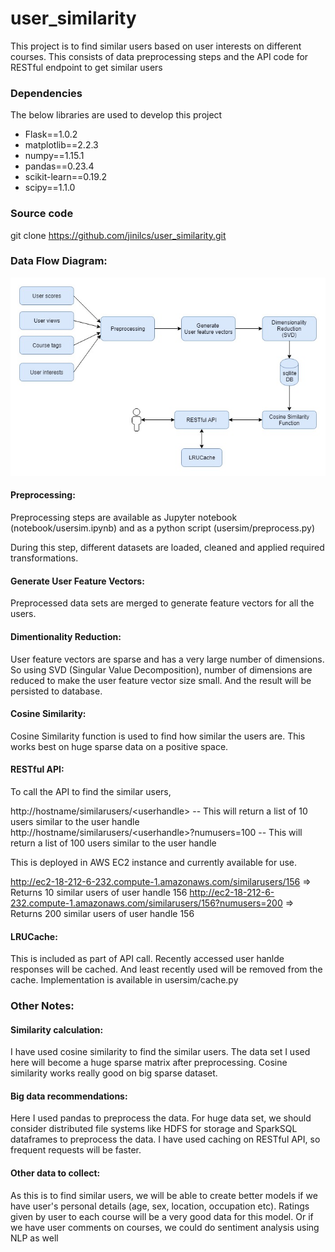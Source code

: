 # user_similarity

This project is to find similar users based on user interests on different courses.
This consists of data preprocessing steps and the API code for RESTful endpoint to get similar users

### Dependencies

The below libraries are used to develop this project

- Flask==1.0.2
- matplotlib==2.2.3
- numpy==1.15.1
- pandas==0.23.4
- scikit-learn==0.19.2
- scipy==1.1.0

### Source code

git clone https://github.com/jinilcs/user_similarity.git

### Data Flow Diagram:
![alt text](dataflow.jpg "Data Flow")

#### Preprocessing: 
Preprocessing steps are available as Jupyter notebook (notebook/usersim.ipynb) and as a python script (usersim/preprocess.py)

During this step, different datasets are loaded, cleaned and applied required transformations.

#### Generate User Feature Vectors: 
Preprocessed data sets are merged to generate feature vectors for all the users.

#### Dimentionality Reduction:
User feature vectors are sparse and has a very large number of dimensions. So using SVD (Singular Value Decomposition), number of dimensions are reduced to make the user feature vector size small. And the result will be persisted to database.

#### Cosine Similarity:
Cosine Similarity function is used to find how similar the users are. This works best on huge sparse data on a positive space.  

#### RESTful API:

To call the API to find the similar users,

http://hostname/similarusers/<userhandle\> -- This will return a list of 10 users similar to the user handle
http://hostname/similarusers/<userhandle\>?numusers=100 -- This will return a list of 100 users similar to the user handle


This is deployed in AWS EC2 instance and currently available for use.

http://ec2-18-212-6-232.compute-1.amazonaws.com/similarusers/156 => Returns 10 similar users of user handle 156
http://ec2-18-212-6-232.compute-1.amazonaws.com/similarusers/156?numusers=200 => Returns 200 similar users of user handle 156

#### LRUCache:

This is included as part of API call. Recently accessed user hanlde responses will be cached. And least recently used will be removed from the cache. Implementation is available in usersim/cache.py

### Other Notes:

#### Similarity calculation:
I have used cosine similarity to find the similar users. The data set I used here will become a huge sparse matrix after preprocessing. Cosine similarity works really good on big sparse dataset.

#### Big data recommendations:
Here I used pandas to preprocess the data. For huge data set, we should consider distributed file systems like HDFS for storage and SparkSQL dataframes to preprocess the data. 
I have used caching on RESTful API, so frequent requests will be faster.

#### Other data to collect:
As this is to find similar users, we will be able to create better models if we have user's personal details (age, sex, location, occupation etc). Ratings given by user to each course will be a very good data for this model. Or if we have user comments on courses, we could do sentiment analysis using NLP as well
